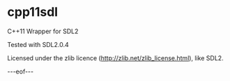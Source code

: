 # cpp11sdl
C++11 Wrapper for SDL2

Tested with SDL2.0.4

Licensed under the zlib licence (http://zlib.net/zlib_license.html), like SDL2.

---eof---
